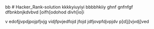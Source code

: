 bb # Hacker_Rank-solution
kkkkyiuyiyi
bbbbhkiiy
ghnf
gnfnfgf
dfbnkbnjkdvbvd
[oifh[odohod
divh[io[i

v
edofjjvpdjpojpfjvjg
vidjfpvjedfojd
jfojd
jdfjovpfdjvpjdv
p]d]j]vjvdj]ved
